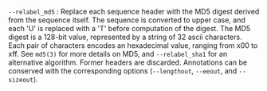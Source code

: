 `--relabel_md5`
: Replace each sequence header with the MD5 digest derived from the
  sequence itself. The sequence is converted to upper case, and each
  'U' is replaced with a 'T' before computation of the digest. The MD5
  digest is a 128-bit value, represented by a string of 32 ascii
  characters. Each pair of characters encodes an hexadecimal value,
  ranging from x00 to xff. See `md5(3)` for more details on MD5, and
  `--relabel_sha1` for an alternative algorithm. Former headers are
  discarded. Annotations can be conserved with the corresponding
  options (`--lengthout`, `--eeout`, and `--sizeout`).

